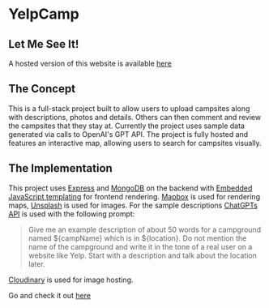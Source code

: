 # YelpCamp

## Let Me See It!
A hosted version of this website is available [here](https://yelpcamp-n23a.onrender.com/)

## The Concept
This is a full-stack project built to allow users to upload campsites along with descriptions, photos and details. Others can then comment and review the campsites that they stay at.
Currently the project uses sample data generated via calls to OpenAI's GPT API.
The project is fully hosted and features an interactive map, allowing users to search for campsites visually.

## The Implementation
This project uses [Express](https://expressjs.com/) and [MongoDB](https://www.mongodb.com/) on the backend with [Embedded JavaScript templating](https://ejs.co/) for frontend rendering.
[Mapbox](https://www.mapbox.com/) is used for rendering maps, [Unsplash](https://unsplash.com/) is used for images.
For the sample descriptions [ChatGPTs API](https://platform.openai.com/docs/api-reference/introduction) is used with the following prompt:

> Give me an example description of about 50 words for a campground named ${campName} which is in ${location}.
> Do not mention the name of the campground and write it in the tone of a real user on a website like Yelp.
> Start with a description and talk about the location later.

[Cloudinary](https://cloudinary.com/) is used for image hosting.

Go and check it out [here](https://yelpcamp-n23a.onrender.com/)
